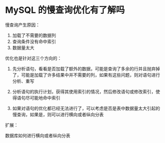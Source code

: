# MySQL 的慢查询优化有了解吗

慢查询产生原因：

1. 加载了不需要的数据列
2. 查询条件没有命中索引
3. 数据量太大

优化也是针对这三个方向的：

1. 先分析语句，看看是否加载了额外的数据，可能是查询了多余的行并且抛弃掉了，可能是加载了许多结果中并不需要的列，如果有这些问题，则对语句进行分析、重写

2. 分析语句的执行计划，获得其使用索引的情况，然后修改语句或修改索引，使得语句尽可能地命中索引

3. 如果对语句的优化都已经无法进行了，可以考虑是否是表中数据量太大引起的慢查询，如果是，则可以进行横向或者纵向分表

扩展：

数据库如何进行横向或者纵向分表
